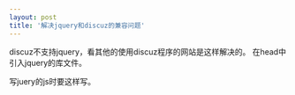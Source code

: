 ```yaml
---
layout: post
title: '解决jquery和discuz的兼容问题'
---
```

discuz不支持jquery，看其他的使用discuz程序的网站是这样解决的。
在head中引入jquery的库文件。
<script src="jquery1.8.js" type="text/javascript"></script>
<script type="text/javascript">
 var jQ = jQuery.noConflict();
</script>
写juery的js时要这样写。
<script type="text/javascript" charset="utf-8">
jQuery(function(){
var jq=jQuery;

...

});
</script>


